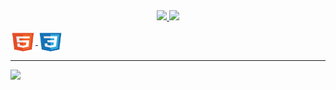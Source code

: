 
<div align="center">
  <a href="https://github.com/Mateusfpfeitosa">
  <img height="180em" src="https://github-readme-stats.vercel.app/api?username=Mateusfpfeitosa&show_icons=true&theme=dracula&include_all_commits=true&count_private=true"/>
  <img height="180em" src="https://github-readme-stats.vercel.app/api/top-langs/?username=Mateusfpfeitosa&layout=compact&langs_count=7&theme=dracula"/>
</div>

<div style="display: inline_block"><br>
    <img align="center" alt="Mateus-HTML" height="30" width="40" src="https://raw.githubusercontent.com/devicons/devicon/master/icons/html5/html5-original.svg">
    <img align="center" alt="Mateus-CSS" height="30" width="40" src="https://raw.githubusercontent.com/devicons/devicon/master/icons/css3/css3-original.svg">
</div>
<hr>
<div>
    <a href="https://www.linkedin.com/in/mateus-felipe-751081228/" target="_blank"><img src="https://img.shields.io/badge/-LinkedIn-%230077B5?style=for-the-badge&logo=linkedin&logoColor=white" target="_blank"></a> 
</div>
